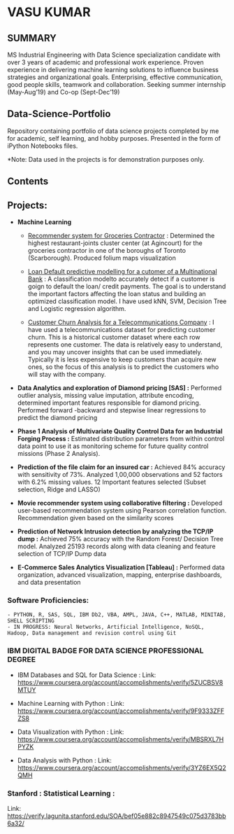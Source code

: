 # VASU KUMAR

## SUMMARY

MS Industrial Engineering with Data Science specialization candidate with over 3 years of academic and professional work experience. Proven experience in delivering machine learning solutions to influence business strategies and organizational goals. Enterprising, effective communication, good people skills, teamwork and collaboration. Seeking summer internship (May-Aug’19) and Co-op (Sept-Dec’19)

## Data-Science-Portfolio

Repository containing portfolio of data science projects completed by me for academic, self learning, and hobby purposes. Presented in the form of iPython Notebooks files.

*Note: Data used in the projects is for demonstration purposes only.

## Contents

## Projects: 
- **Machine Learning**

    - [Recommender system for Groceries Contractor](https://github.com/vasukumar92/Recommender-System-for-Groceries-Contractor/blob/master/Groceries%20Recommender%20System%20(1).ipynb) : Determined the highest restaurant-joints cluster center (at Agincourt) for the groceries contractor in one of the boroughs of Toronto (Scarborough). Produced folium maps visualization

    - [Loan Default predictive modelling for a cutomer of a Multinational Bank](https://github.com/vasukumar92/Loan-Default-Prediction/blob/master/Loan%20Default%20Classifier.ipynb) : A classification modelto accurately detect if a customer is goign to default the loan/ credit payments. The goal is to understand the important factors affecting the loan status and building an optimized classification model. I have used kNN, SVM, Decision Tree and Logistic regression algorithm.
    
    - [Customer Churn Analysis for a Telecommunications Company](https://github.com/vasukumar92/Customer-Churn-Analysis-for-a-Telecommunications-Company/blob/master/Customer%20Churn%20Analysis%20for%20a%20Telecommunications%20Company.ipynb) : I have used a telecommunications dataset for predicting customer churn. This is a historical customer dataset where each row represents one customer. The data is relatively easy to understand, and you may uncover insights that can be used immediately. Typically it is less expensive to keep customers than acquire new ones, so the focus of this analysis is to predict the customers who will stay with the company.

- **Data Analytics and exploration of Diamond pricing [SAS] :** Performed outlier analysis, missing value imputation, attribute encoding, determined important features responsible for diamond pricing. Performed forward -backward and stepwise linear regressions to predict the diamond pricing
- **Phase 1 Analysis of Multivariate Quality Control Data for an Industrial Forging Process :** Estimated distribution parameters from within control data point to use it as monitoring scheme for future quality control missions (Phase 2 Analysis).
- **Prediction of the file claim for an insured car :** Achieved 84% accuracy with sensitivity of 73%. Analyzed 1,00,000 observations and 52 factors with 6.2% missing values. 12 Important features selected (Subset selection, Ridge and LASSO)
- **Movie recommender system using collaborative filtering :** Developed user-based recommendation system using Pearson correlation function. Recommendation given based on the similarity scores
- **Prediction of Network Intrusion detection by analyzing the TCP/IP dump :** Achieved 75% accuracy with the Random Forest/ Decision Tree model. Analyzed 25193 records along with data cleaning and feature selection of TCP/IP Dump data
- **E-Commerce Sales Analytics Visualization [Tableau] :** Performed data organization, advanced visualization, mapping, enterprise dashboards, and data presentation
    
### Software Proficiencies: 
    - PYTHON, R, SAS, SQL, IBM Db2, VBA, AMPL, JAVA, C++, MATLAB, MINITAB, SHELL SCRIPTING
    - IN PROGRESS: Neural Networks, Artificial Intelligence, NoSQL, Hadoop, Data management and revision control using Git
        
### IBM DIGITAL BADGE FOR DATA SCIENCE PROFESSIONAL DEGREE 
 - IBM Databases and SQL for Data Science : Link: https://www.coursera.org/account/accomplishments/verify/5ZUCBSV8MTUY
 
 -  Machine Learning with Python : Link:  https://www.coursera.org/account/accomplishments/verify/9F9333ZFFZS8

- Data Visualization with Python : Link:  https://www.coursera.org/account/accomplishments/verify/MBSRXL7HPYZK

- Data Analysis with Python : Link:  https://www.coursera.org/account/accomplishments/verify/3YZ6EX5Q2QMH
    
### Stanford : Statistical Learning : 
Link: https://verify.lagunita.stanford.edu/SOA/bef05e882c8947549c075d3783bb6a32/
    
 
